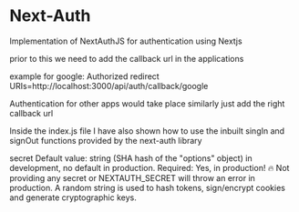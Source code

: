 # Next-Auth
Implementation of NextAuthJS  for authentication using Nextjs

prior to this we need to add the callback url in the applications

example for google:
Authorized redirect URIs=http://localhost:3000/api/auth/callback/google

Authentication for other apps would take place similarly just add the right callback url 

Inside the index.js file I have also shown how to use the inbuilt singIn and signOut functions provided by the next-auth library

secret 
Default value: string (SHA hash of the "options" object) in development, no default in production.
Required: Yes, in production!
🔥 Not providing any secret or NEXTAUTH_SECRET will throw an error in production.
A random string is used to hash tokens, sign/encrypt cookies and generate cryptographic keys.
